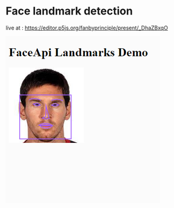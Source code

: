 # Face landmark detection

live at : https://editor.p5js.org/fanbyprinciple/present/_DhaZBxqO

![](messi.png)